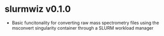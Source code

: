 # slurmwiz v0.1.0

* Basic funcitonality for converting raw mass spectrometry files using the msconvert singularity container through a SLURM workload manager


